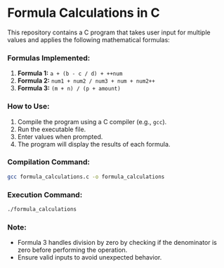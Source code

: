 # Formula Calculations in C

This repository contains a C program that takes user input for multiple values and applies the following mathematical formulas:

### Formulas Implemented:
1. **Formula 1:** `a + (b - c / d) + ++num`
2. **Formula 2:** `num1 + num2 / num3 + num + num2++`
3. **Formula 3:** `(m + n) / (p + amount)`

### How to Use:
1. Compile the program using a C compiler (e.g., `gcc`).
2. Run the executable file.
3. Enter values when prompted.
4. The program will display the results of each formula.

### Compilation Command:
```sh
gcc formula_calculations.c -o formula_calculations
```

### Execution Command:
```sh
./formula_calculations
```

### Note:
- Formula 3 handles division by zero by checking if the denominator is zero before performing the operation.
- Ensure valid inputs to avoid unexpected behavior.
